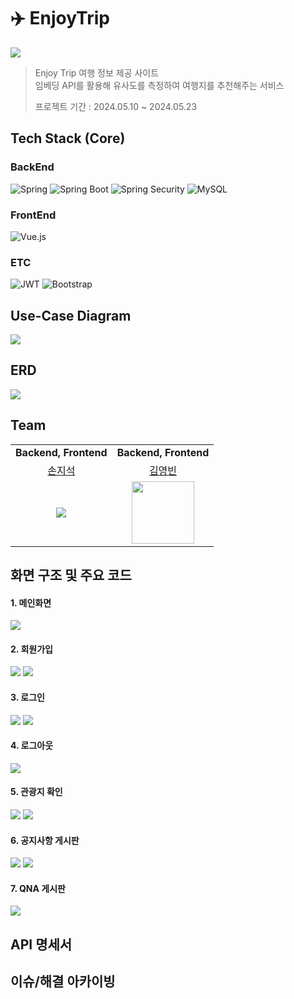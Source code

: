 # ✈️ EnjoyTrip

![](https://i.imgur.com/bF3hFhx.png)

> Enjoy Trip 여행 정보 제공 사이트<br>
> 임베딩 API를 활용해 유사도를 측정하여 여행지를 추천해주는 서비스
> 
> 프로젝트 기간 : 2024.05.10 ~ 2024.05.23

## Tech Stack (Core)
### BackEnd
  ![Spring](https://img.shields.io/badge/spring-%236DB33F.svg?style=for-the-badge&logo=spring&logoColor=white)
  ![Spring Boot](https://img.shields.io/badge/springboot-6DB33F?style=for-the-badge&logo=springboot&logoColor=white)
  ![Spring Security](https://img.shields.io/badge/Spring%20Security-6DB33F?style=for-the-badge&logo=Spring%20Security&logoColor=white)
  ![MySQL](https://img.shields.io/badge/mysql-4479A1.svg?style=for-the-badge&logo=mysql&logoColor=white)

### FrontEnd
![Vue.js](https://img.shields.io/badge/vuejs-%2335495e.svg?style=for-the-badge&logo=vuedotjs&logoColor=%234FC08D)

### ETC
![JWT](https://img.shields.io/badge/JWT-black?style=for-the-badge&logo=JSON%20web%20tokens)
![Bootstrap](https://img.shields.io/badge/bootstrap-%238511FA.svg?style=for-the-badge&logo=bootstrap&logoColor=white)


## Use-Case Diagram
![](https://i.imgur.com/1OiaKms.jpeg)


## ERD
![](https://i.imgur.com/WbLJlTZ.png)

## Team

<table>
    <tr align="center">
        <td><B>Backend, Frontend</B></td>
        <td><B>Backend, Frontend</B></td>
    </tr>
    <tr align="center">
        <td><a href="https://github.com/sonjiseokk">손지석</a></td>
        <td><a href="https://github.com/YBK1">김영빈</a></td>
    </tr>
    <tr align="center">
        <td>
            <img src="https://github.com/hseong3243.png?size=100">
        </td>
        <td>
            <img src="https://avatars.githubusercontent.com/u/97382736?v=4" style="width:100px; height:100px;">
        </td>
    </tr>
</table>

## 화면 구조 및 주요 코드
#### 1. 메인화면
![](https://i.imgur.com/oTGPyNd.png)
#### 2. 회원가입
![](https://i.imgur.com/y43bRVd.png)
![](https://i.imgur.com/nGXfejM.gif)
#### 3. 로그인
![](https://i.imgur.com/NsJLGb8.png)
![](https://i.imgur.com/IBoq0CO.gif)
#### 4. 로그아웃
![](https://i.imgur.com/9lbd9M8.gif)
#### 5. 관광지 확인
![](https://i.imgur.com/IaNmBkl.png)
![](https://i.imgur.com/ZCcN2rI.gif)
#### 6. 공지사항 게시판
![](https://i.imgur.com/RsAzOBe.png)
![](https://i.imgur.com/uBLXT0m.gif)
#### 7. QNA 게시판
![](https://i.imgur.com/zE64Rwm.gif)


## API 명세서

## 이슈/해결 아카이빙


